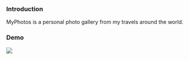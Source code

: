 ### Introduction

MyPhotos is a personal photo gallery from my travels around the world.

### Demo

![](MyPhotos_Demo.gif)
